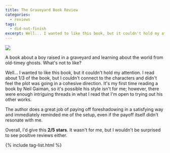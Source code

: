 ```yaml
---
title: The Graveyard Book Review
categories:
  - reviews
tags:
  - did-not-finish
excerpt: Well... I wanted to like this book, but it couldn't hold my attention.
---
```


![](https://m.media-amazon.com/images/I/51f63bXc2NL.jpg)

A book about a boy raised in a graveyard and learning about the world from old-timey ghosts.  What's not to like?

Well... I wanted to like this book, but it couldn't hold my attention.  I read about 1/3 of the book, but I
couldn't connect to the characters and didn't feel the plot was going in a cohesive direction. It's my first time
reading a book by Neil Gaiman, so it's possible his style isn't for me; however, there were enough intriguing threads
in what I read that I'm open to trying out his other works.

The author does a great job of paying off foreshadowing in a satisfying way and immediately reminded me of the setup,
even if the payoff itself didn't resonate with me.

Overall, I'd give this **2/5 stars**.  It wasn't for me, but I wouldn't be surprised to see positive reviews either.

{% include tag-list.html %}